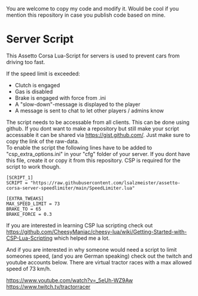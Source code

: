 You are welcome to copy my code and modify it. Would be cool if you mention this repository in case you publish code based on mine.

# Server Script

This Assetto Corsa Lua-Script for servers is used to prevent cars from driving too fast. 

If the speed limit is exceeded:
- Clutch is engaged
- Gas is disabled
- Brake is engaged with force from .ini
- A "slow-down"-message is displayed to the player
- A message is sent to chat to let other players / admins know

The script needs to be accessable from all clients. This can be done using github. If you dont want to make a repository but still make your script accessable it can be shared via https://gist.github.com/. Just make sure to copy the link of the raw-data.  
To enable the script the following lines have to be added to "csp_extra_options.ini" in your "cfg" folder of your server. If you dont have this file, create it or copy it from this repository. CSP is required for the script to work though.

```
[SCRIPT_1]
SCRIPT = "https://raw.githubusercontent.com/lsalzmeister/assetto-corsa-server-speedlimiter/main/SpeedLimiter.lua"

[EXTRA_TWEAKS]
MAX_SPEED_LIMIT = 73
BRAKE_TO = 65
BRAKE_FORCE = 0.3
```

If you are interested in learning CSP lua scripting check out https://github.com/CheesyManiac/cheesy-lua/wiki/Getting-Started-with-CSP-Lua-Scripting which helped me a lot.

And if you are interested in why someone would need a script to limit someones speed, (and you are German speaking) check out the twitch and youtube accounts below. There are virtual tractor races with a max allowed speed of 73 km/h.

https://www.youtube.com/watch?v=_5eUh-WZ9Aw
https://www.twitch.tv/tractorracer
